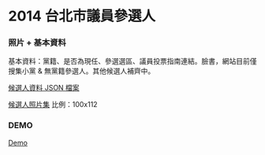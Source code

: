 2014 台北市議員參選人
=============

### 照片 + 基本資料

基本資料：黨籍、是否為現任、參選選區、議員投票指南連結。臉書，網站目前僅搜集小黨 & 無黨籍參選人。其他候選人補齊中。

[候選人資料 JSON 檔案](https://github.com/soidid/councilor2014/blob/gh-pages/data/councilors.json)

[候選人照片集](https://github.com/soidid/councilor2014/tree/gh-pages/images/candidates) 比例：100x112

### DEMO

[Demo](https://soidid.github.io/councilor2014/)
